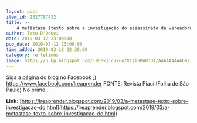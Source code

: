 ```yaml
---
layout: post
item_id: 2527787432
title: >-
    A metástase (texto sobre a investigação do assassinato da vereadora Marielle Franco, por Allan de Abreu)
author: Tatu D'Oquei
date: 2019-03-12 23:00:00
pub_date: 2019-03-12 23:00:00
time_added: 2019-03-18 22:39:00
category: refletimos
image: https://3.bp.blogspot.com/-9DPkjic7Yuo/XIjl6BW03DI/AAAAAAAAA68/xjdrV_Q0EA0_zUUYOZZtqZmvfQhNEkaywCLcBGAs/w1200-h630-p-k-no-nu/marielle-franco.jpg
---
```


Siga a página do blog no Facebook ;) https://www.facebook.com/lreaprender FONTE: Revista Piauí (Folha de São Paulo) No prime...

**Link:** [https://lreaprender.blogspot.com/2019/03/a-metastase-texto-sobre-investigacao-do.html](https://lreaprender.blogspot.com/2019/03/a-metastase-texto-sobre-investigacao-do.html)

